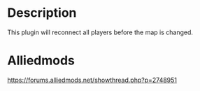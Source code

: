 # Description
This plugin will reconnect all players before the map is changed.

# Alliedmods
https://forums.alliedmods.net/showthread.php?p=2748951

